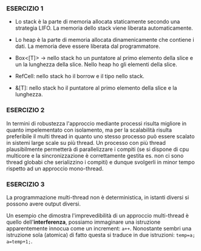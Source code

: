 ### ESERCIZIO 1
- Lo stack è la parte di memoria allocata staticamente secondo una strategia LIFO. La memoria dello stack viene liberata automaticamente.
- Lo heap è la parte di memoria allocata dinamenicamente che contiene i dati. La memoria deve essere liberata dal programmatore.

- Box<[T]> -> nello stack ho un puntatore al primo elemento della slice e un la lunghezza della slice. Nello heap ho gli elementi della slice.
- RefCell<T>: nello stack ho il borrow e il tipo nello stack.
- &[T]: nello stack ho il puntatore al primo elemento della slice e la lunghezza.

### ESERCIZIO 2

In termini di robustezza l'approccio mediante processi risulta migliore in quanto impelementato con isolamento, ma per la scalabilità risulta preferibile il multi thread in quanto uno stesso processo può essere scalato in sistemi large scale su più thread. Un processo con più thread plausibilmente permetterà di parallelizzare i compiti (se si dispone di cpu multicore e la sincronizzazione è correttamente gestita es. non ci sono thread globabi che serializzino i compiti) e dunque svolgerli in minor tempo rispetto ad un approccio mono-thread.

### ESERCIZIO 3
La programmazione multi-thread non è deterministica, in istanti diversi si possono avere output diversi.

Un esempio che dimostra l'imprevedibilità di un approccio multi-thread è quello dell'**interferenza**, possiamo immaginare una istruzione apparentemente innocua come un increment: `a++`. Nonostante sembri una istruzione sola (atomica) di fatto questa si traduce in due istruzioni: `temp=a; a=temp+1;`.